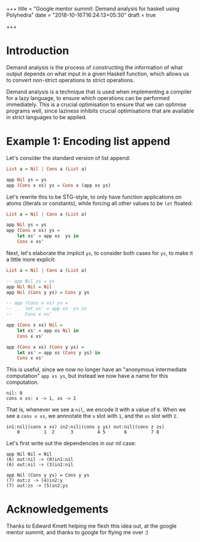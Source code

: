 +++
title = "Google mentor summit: Demand analysis for haskell using Polyhedra"
date = "2018-10-16T16:24:13+05:30"
draft = true

+++

# Introduction

Demand analysis is the process of constructing the information of
what output depends on what input in a given Haskell function, which
allows us to convert non-strict operations to strict operations.

Demand analysis is a technique that is used when implementing a compiler
for a lazy language, to ensure which operations can be performed immediately.
This is a crucial optimisation to ensure that we can optimise programs well,
since laziness inhibits crucial optimisations that are available in strict 
languages to be applied. 

# Example 1: Encoding list append

Let's consider the standard version of list append:

```hs
List a = Nil | Cons a (List a)

app Nil ys = ys
app (Cons x xs) ys = Cons x (app xs ys)
```

Let's rewrite this to be STG-style, to only have function applications on
atoms (literals or constants), while forcing all other values to be
`let` floated:


```hs
List a = Nil | Cons a (List a)

app Nil ys = ys
app (Cons x xs) ys = 
    let xs' = app xs  ys in 
    Cons x xs'
```

Next, let's elaborate the implicit `ys`, to consider both cases for `ys`,
to make it a little more explicit:


```hs
List a = Nil | Cons a (List a)

-- app Nil ys = ys
app Nil Nil = Nil
app Nil (Cons y ys) = Cons y ys

-- app (Cons x xs) ys = 
--     let xs' = app xs  ys in 
--     Cons x xs'

app (Cons x xs) Nil = 
    let xs' = app xs Nil in 
    Cons x xs'

app (Cons x xs) (Cons y ys) = 
    let xs' = app xs (Cons y ys) in 
    Cons x xs'
```


This is useful, since we now no longer have an "anonymous intermediate
computation" `app xs ys`, but instead we now have a name for this computation.



```
nil: 0
cons x xs: x -> 1, xs -> 2
```

That is, whenever we see a `nil`, we encode it with a value of `0`.
When we see a `cons x xs`, we annnotate the `x` slot with `1`, and the
`xs` slot with `2`.

```
in1:nil|(cons x xs) in2:nil|(cons y ys) out:nil|(cons z zs)
    0         1  2      3         4 5       6         7 8
```

Let's first write out the dependencies in our nil case:
```
app Nil Nil = Nil
(6) out:nil -> (0)in1:nil
(6) out:nil -> (3)in2:nil

app Nil (Cons y ys) = Cons y ys
(7) out:z -> (4)in2:y
(7) out:zs -> (5)in2:ys
```

# Acknowledgements
Thanks to Edward Kmett helping me flesh this idea out, at the google mentor
summit, and thanks to google for flying me over :)
